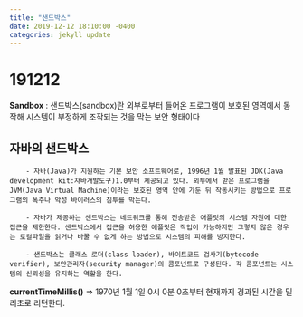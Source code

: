 ```yaml
---
title: "샌드박스"
date: 2019-12-12 18:10:00 -0400
categories: jekyll update
---
```


# 191212

**Sandbox** : 샌드박스(sandbox)란 외부로부터 들어온 프로그램이 보호된 영역에서 동작해 시스템이 부정하게 조작되는 것을 막는 보안 형태이다

## 자바의 샌드박스

        - 자바(Java)가 지원하는 기본 보안 소프트웨어로, 1996년 1월 발표된 JDK(Java development kit:자바개발도구)1.0부터 제공되고 있다. 외부에서 받은 프로그램을 JVM(Java Virtual Machine)이라는 보호된 영역 안에 가둔 뒤 작동시키는 방법으로 프로그램의 폭주나 악성 바이러스의 침투를 막는다.

        - 자바가 제공하는 샌드박스는 네트워크를 통해 전송받은 애플릿의 시스템 자원에 대한 접근을 제한한다. 샌드박스에서 접근을 허용한 애플릿은 작업이 가능하지만 그렇지 않은 경우는 로컬파일을 읽거나 바꿀 수 없게 하는 방법으로 시스템의 피해를 방지한다.

        - 샌드박스는 클래스 로더(class loader), 바이트코드 검사기(bytecode verifier), 보안관리자(security manager)의 콤포넌트로 구성된다. 각 콤포넌트는 시스템의 신뢰성을 유지하는 역할을 한다.

**currentTimeMillis()**
=> 1970년 1월 1일 0시 0분 0초부터 현재까지 경과된 시간을 밀리초로 리턴한다.
